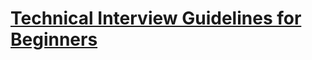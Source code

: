# [Technical Interview Guidelines for Beginners](https://github.com/JaeYeopHan/Interview_Question_for_Beginner)
